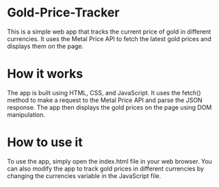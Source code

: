# Gold-Price-Tracker
This is a simple web app that tracks the current price of gold in different currencies. It uses the Metal Price API to fetch the latest gold prices and displays them on the page.
# How it works
The app is built using HTML, CSS, and JavaScript. It uses the fetch() method to make a request to the Metal Price API and parse the JSON response. The app then displays the gold prices on the page using DOM manipulation.
# How to use it
To use the app, simply open the index.html file in your web browser. You can also modify the app to track gold prices in different currencies by changing the currencies variable in the JavaScript file.

